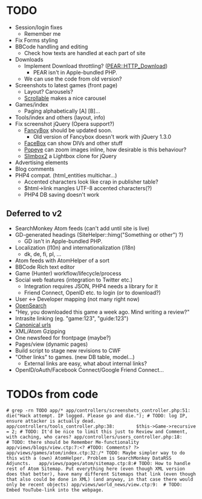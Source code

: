# TODO

* Session/login fixes
  * Remember me
* Fix Forms styling
* BBCode handling and editing
  * Check how texts are handled at each part of site
* Downloads
  * Implement Download throttling? ([PEAR::HTTP_Download](http://pear.php.net/package/HTTP_Download/))
    * PEAR isn't in Apple-bundled PHP.
  * We can use the code from old version?
* Screenshots to latest games (front page)
  * Layout? Carousels?
  * [Scrollable](http://www.flowplayer.org/tools/scrollable.html) makes a nice carousel
* Games/index
  * Paging alphabetically [A] [B]...
* Tools/index and others (layout, info)
* Fix screenshot jQuery (Opera support?)
  * [FancyBox](http://fancy.klade.lv/) should be updated soon. 
    * Old version of Fancybox doesn't work with jQuery 1.3.0
  * [FaceBox](http://www.dynamicdrive.com/dynamicindex4/facebox/index.htm) can show DIVs and other stuff
  * [Popeye](http://herr-schuessler.de/blog/jquerypopeye-an-inline-lightbox-alternative/) can zoom images inline, how desirable is this behaviour?
  * [Slimbox2](http://www.digitalia.be/software/slimbox2) a Lightbox clone for jQuery
* Advertising elements
* Blog comments
* PHP4 compat. (html_entities multichar...)
  * Accented characters look like crap in publisher table?
  * $html->link mangles UTF-8 accented characters(?)
  * PHP4 DB saving doesn't work

## Deferred to v2

* SearchMonkey Atom feeds (can't add until site is live)
* GD-generated headings (SiteHelper::himg("Something or other") ?)
  * GD isn't in Apple-bundled PHP.
* Localization (l10n) and internationalization (i18n)
  * dk, de, fi, pl, …
* Atom feeds with AtomHelper of a sort
* BBCode Rich text editor
* Game (Hunter) workflow/lifecycle/process
* Social web features (integration to Twitter etc.)
  * Integration requires JSON, PHP4 needs a library for it
  * Friend Connect, OpenID etc. to login (or to download?)
* User <-> Developer mapping (not many right now)
* [OpenSearch](http://www.opensearch.org/)
* "Hey, you downloaded this game a week ago. Mind writing a review?"
* Intrasite linking (eg. "game:123", "guide:123")
* [Canonical urls](http://googlewebmastercentral.blogspot.com/2009/02/specify-your-canonical.html)
* XML/Atom Gzipping
* One newsfeed for frontpage (maybe?)
* Pages/view (dynamic pages)
* Build script to stage new revisions to CWF
* "Other links" to games. (new DB table, model...)
  * External links are easy, what about internal links?
* OpenID/oAuth/Facebook Connect/Google Friend Connect...

# TODOs from code

`# grep -rn TODO app/*
app/controllers/screenshots_controller.php:51:				die("Hack attempt. IP logged. Please go and die."); # TODO: log IP, ensure attacker is actually dead.
app/controllers/tools_controller.php:38:		$this->Game->recursive = 2; # TODO: It'd be nice to limit this just to Review and Comment, with caching, who cares?
app/controllers/users_controller.php:18:			# TODO: there should be Remember Me-functionality
app/views/blogs/view.ctp:7:<? #TODO: Comments? ?>
app/views/games/atom/index.ctp:32:/* TODO: Maybe simpler way to do this with a (own) AtomHelper. Problem is SearchMonkey DataRSS Adjuncts.  
app/views/pages/atom/sitemap.ctp:8:# TODO: How to handle rest of Atom Sitemap. Put everything here (even though XML version does that better), have many different Sitemaps that link (even though that also could be done in XML) (and anyway, in that case there would only be recent objects)
app/views/world_news/view.ctp:9:  # TODO: Embed YouTube-link into the webpage.`
